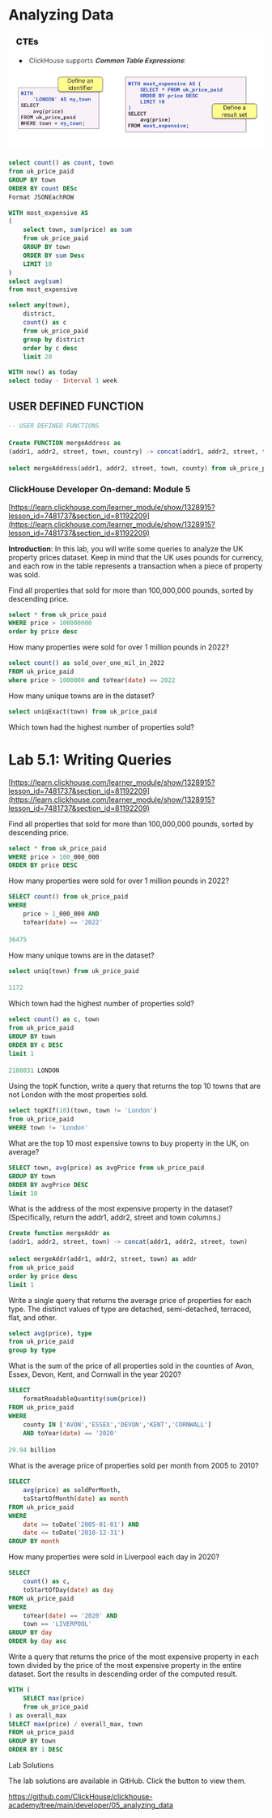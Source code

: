 # Analyzing Data
![Common Table Expression](./CTE.PNG)

```sql
select count() as count, town
from uk_price_paid
GROUP BY town
ORDER BY count DESc
Format JSONEachROW

```

```sql
WITH most_expensive AS
(
    select town, sum(price) as sum
    from uk_price_paid
    GROUP BY town
    ORDER BY sum Desc 
    LIMIT 10
)
select avg(sum)
from most_expensive
```

```sql
select any(town),
    district,
    count() as c
    from uk_price_paid
    group by district
    order by c desc
    limit 20
```

```sql
WITH now() as today
select today - Interval 1 week
```

## USER DEFINED FUNCTION
```sql
-- USER DEFINED FUNCTIONS

Create FUNCTION mergeAddress as 
(addr1, addr2, street, town, country) -> concat(addr1, addr2, street, town, country)

select mergeAddress(addr1, addr2, street, town, county) from uk_price_paid
```

### ClickHouse Developer On-demand: Module 5
[https://learn.clickhouse.com/learner_module/show/1328915?lesson_id=7481737&section_id=81192209](https://learn.clickhouse.com/learner_module/show/1328915?lesson_id=7481737&section_id=81192209)

**Introduction**:  In this lab, you will write some queries to analyze the UK property prices dataset. Keep in mind that the UK uses pounds for currency, and each row in the table represents a transaction when a piece of property was sold.


Find all properties that sold for more than 100,000,000 pounds, sorted by descending price.

```sql
select * from uk_price_paid
WHERE price > 100000000
order by price desc
```

How many properties were sold for over 1 million pounds in 2022?

```sql
select count() as sold_over_one_mil_in_2022
FROM uk_price_paid
where price > 1000000 and toYear(date) == 2022
```

How many unique towns are in the dataset?

```sql
select uniqExact(town) from uk_price_paid
```

Which town had the highest number of properties sold?

# Lab 5.1: Writing Queries
[https://learn.clickhouse.com/learner_module/show/1328915?lesson_id=7481737&section_id=81192209](https://learn.clickhouse.com/learner_module/show/1328915?lesson_id=7481737&section_id=81192209)


Find all properties that sold for more than 100,000,000 pounds, sorted by descending price.

```sql
select * from uk_price_paid
WHERE price > 100_000_000
ORDER BY price DESC
```

How many properties were sold for over 1 million pounds in 2022?

```sql
SELECT count() from uk_price_paid
WHERE 
    price > 1_000_000 AND
    toYear(date) == '2022'

36475
```

How many unique towns are in the dataset?

```sql
select uniq(town) from uk_price_paid

1172
```

Which town had the highest number of properties sold?

```sql
select count() as c, town
from uk_price_paid
GROUP BY town
ORDER BY c DESC
limit 1

2188031 LONDON
```

Using the topK function, write a query that returns the top 10 towns that are not London with the most properties sold.

```sql
select topKIf(10)(town, town != 'London')
from uk_price_paid
WHERE town != 'London'
```

What are the top 10 most expensive towns to buy property in the UK, on average?

```sql
SELECT town, avg(price) as avgPrice from uk_price_paid
GROUP BY town
ORDER BY avgPrice DESC
limit 10
```

What is the address of the most expensive property in the dataset? (Specifically, return the addr1, addr2, street and town columns.)

```sql
Create function mergeAddr as 
(addr1, addr2, street, town) -> concat(addr1, addr2, street, town)

select mergeAddr(addr1, addr2, street, town) as addr
from uk_price_paid
order by price desc 
limit 1
```

Write a single query that returns the average price of properties for each type. The distinct values of type are detached, semi-detached, terraced, flat, and other.

```sql
select avg(price), type
from uk_price_paid
group by type
```

What is the sum of the price of all properties sold in the counties of Avon, Essex, Devon, Kent, and Cornwall in the year 2020?

```sql
SELECT
    formatReadableQuantity(sum(price))
FROM uk_price_paid
WHERE
    county IN ['AVON','ESSEX','DEVON','KENT','CORNWALL']
    AND toYear(date) == '2020'

29.94 billion
```

What is the average price of properties sold per month from 2005 to 2010?

```sql
SELECT 
    avg(price) as soldPerMonth,
    toStartOfMonth(date) as month
FROM uk_price_paid
WHERE 
    date >= toDate('2005-01-01') AND 
    date <= toDate('2010-12-31')
GROUP BY month 
```

How many properties were sold in Liverpool each day in 2020?
```sql
SELECT 
    count() as c,
    toStartOfDay(date) as day
FROM uk_price_paid
WHERE 
    toYear(date) == '2020' AND
    town == 'LIVERPOOL'
GROUP BY day 
ORDER by day asc
```

Write a query that returns the price of the most expensive property in each town divided by the price of the most expensive property in the entire dataset. Sort the results in descending order of the computed result.

```sql
WITH (
    SELECT max(price)
    from uk_price_paid
) as overall_max
SELECT max(price) / overall_max, town
FROM uk_price_paid
GROUP BY town
ORDER BY 1 DESC
```

Lab Solutions

The lab solutions are available in GitHub. Click the button to view them.

https://github.com/ClickHouse/clickhouse-academy/tree/main/developer/05_analyzing_data